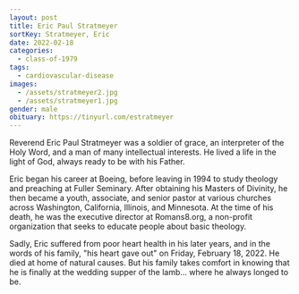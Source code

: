 ```yaml
---
layout: post
title: Eric Paul Stratmeyer
sortKey: Stratmeyer, Eric
date: 2022-02-18
categories:
  - class-of-1979
tags:
  - cardiovascular-disease
images:
  - /assets/stratmeyer2.jpg
  - /assets/stratmeyer1.jpg
gender: male
obituary: https://tinyurl.com/estratmeyer
---
```

Reverend Eric Paul Stratmeyer was a soldier of grace, an interpreter of the Holy Word, and a man of many intellectual interests. He lived a life in the light of God, always ready to be with his Father. 

Eric began his career at Boeing, before leaving in 1994 to study theology and preaching at Fuller Seminary. After obtaining his Masters of Divinity, he then became a youth, associate, and senior pastor at various churches across Washington, California, Illinois, and Minnesota. At the time of his death, he was the executive director at Romans8.org, a non-profit organization that seeks to educate people about basic theology.

Sadly, Eric suffered from poor heart health in his later years, and in the words of his family, "his heart gave out" on Friday, February 18, 2022. He died at home of natural causes. But his family takes comfort in knowing that he is finally at the wedding supper of the lamb... where he always longed to be.